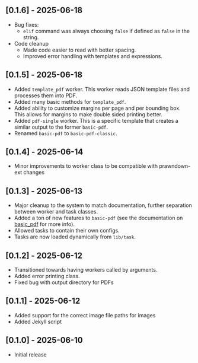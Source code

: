 ## [0.1.6] - 2025-06-18

- Bug fixes:
  - ``elif`` command was always choosing ``false`` if defined as ``false`` in the string.
- Code cleanup
	- Made code easier to read with better spacing.
	- Improved error handling with templates and expressions.

## [0.1.5] - 2025-06-18

- Added ``template_pdf`` worker. This worker reads JSON template files and processes them into PDF.
- Added many basic methods for ``template_pdf``.
- Added ability to customize margins per page and per bounding box. This allows for margins to make double sided printing better.
- Added ``pdf-single`` worker. This is a specific template that creates a similar output to the former ``basic-pdf``.
- Renamed ``basic-pdf`` to ``basic-pdf-classic``.

## [0.1.4] - 2025-06-14

- Minor improvements to worker class to be compatible with prawndown-ext changes

## [0.1.3] - 2025-06-13

- Major cleanup to the system to match documentation, further separation between worker and task classes.
- Added a ton of new features to ``basic-pdf`` (see the documentation on [basic_pdf](/docs/workers/basic_pdf.md) for more info).
- Allowed tasks to contain their own configs.
- Tasks are now loaded dynamically from ``lib/task``.

## [0.1.2] - 2025-06-12

- Transitioned towards having workers called by arguments.
- Added error printing class.
- Fixed bug with output directory for PDFs

## [0.1.1] - 2025-06-12

- Added support for the correct image file paths for images
- Added Jekyll script

## [0.1.0] - 2025-06-10

- Initial release
